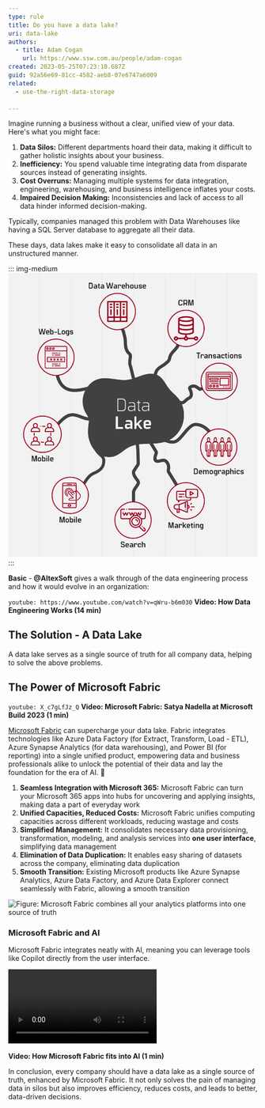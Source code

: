 ```yaml
---
type: rule
title: Do you have a data lake?
uri: data-lake
authors:
  - title: Adam Cogan
    url: https://www.ssw.com.au/people/adam-cogan
created: 2023-05-25T07:23:10.687Z
guid: 92a56e69-81cc-4582-aeb8-07e6747a6009
related:
  - use-the-right-data-storage

---
```


Imagine running a business without a clear, unified view of your data. Here's what you might face:

1. **Data Silos:** Different departments hoard their data, making it difficult to gather holistic insights about your business.
2. **Inefficiency:** You spend valuable time integrating data from disparate sources instead of generating insights.
3. **Cost Overruns:** Managing multiple systems for data integration, engineering, warehousing, and business intelligence inflates your costs.
4. **Impaired Decision Making:** Inconsistencies and lack of access to all data hinder informed decision-making.

Typically, companies managed this problem with Data Warehouses like having a SQL Server database to aggregate all their data.

These days, data lakes make it easy to consolidate all data in an unstructured manner.

<!--endintro-->

::: img-medium
![](data-lake.png)
:::

**Basic** - **@AltexSoft** gives a walk through of the data engineering process and how it would evolve in an organization:

`youtube: https://www.youtube.com/watch?v=qWru-b6m030`
**Video: How Data Engineering Works (14 min)**

## The Solution - A Data Lake

A data lake serves as a single source of truth for all company data, helping to solve the above problems.

## The Power of Microsoft Fabric

`youtube: X_c7gLfJz_Q`
**Video: Microsoft Fabric: Satya Nadella at Microsoft Build 2023 (1 min)**

[Microsoft Fabric](https://azure.microsoft.com/en-us/blog/introducing-microsoft-fabric-data-analytics-for-the-era-of-ai/) can supercharge your data lake. Fabric integrates technologies like Azure Data Factory (for Extract, Transform, Load - ETL), Azure Synapse Analytics (for data warehousing), and Power BI (for reporting) into a single unified product, empowering data and business professionals alike to unlock the potential of their data and lay the foundation for the era of AI. 🤖

1. **Seamless Integration with Microsoft 365:** Microsoft Fabric can turn your Microsoft 365 apps into hubs for uncovering and applying insights, making data a part of everyday work
2. **Unified Capacities, Reduced Costs:** Microsoft Fabric unifies computing capacities across different workloads, reducing wastage and costs
3. **Simplified Management:** It consolidates necessary data provisioning, transformation, modeling, and analysis services into **one user interface**, simplifying data management
4. **Elimination of Data Duplication:** It enables easy sharing of datasets across the company, eliminating data duplication
5. **Smooth Transition:** Existing Microsoft products like Azure Synapse Analytics, Azure Data Factory, and Azure Data Explorer connect seamlessly with Fabric, allowing a smooth transition

![Figure: Microsoft Fabric combines all your analytics platforms into one source of truth](MicrosoftFabric.jpg)

### Microsoft Fabric and AI

Microsoft Fabric integrates neatly with AI, meaning you can leverage tools like Copilot directly from the user interface.

<video controls>
  <source src="https://wus-streaming-video-rt-microsoft-com.akamaized.net/bf4f8032-b937-444a-ae91-a342fd07aa88/d1345772-86d1-4d8c-9ae3-9dbd580d_6750.mp4" type="video/mp4">
  Your browser does not support the video tag.
</video>

**Video: How Microsoft Fabric fits into AI (1 min)**

In conclusion, every company should have a data lake as a single source of truth, enhanced by Microsoft Fabric. It not only solves the pain of managing data in silos but also improves efficiency, reduces costs, and leads to better, data-driven decisions.
